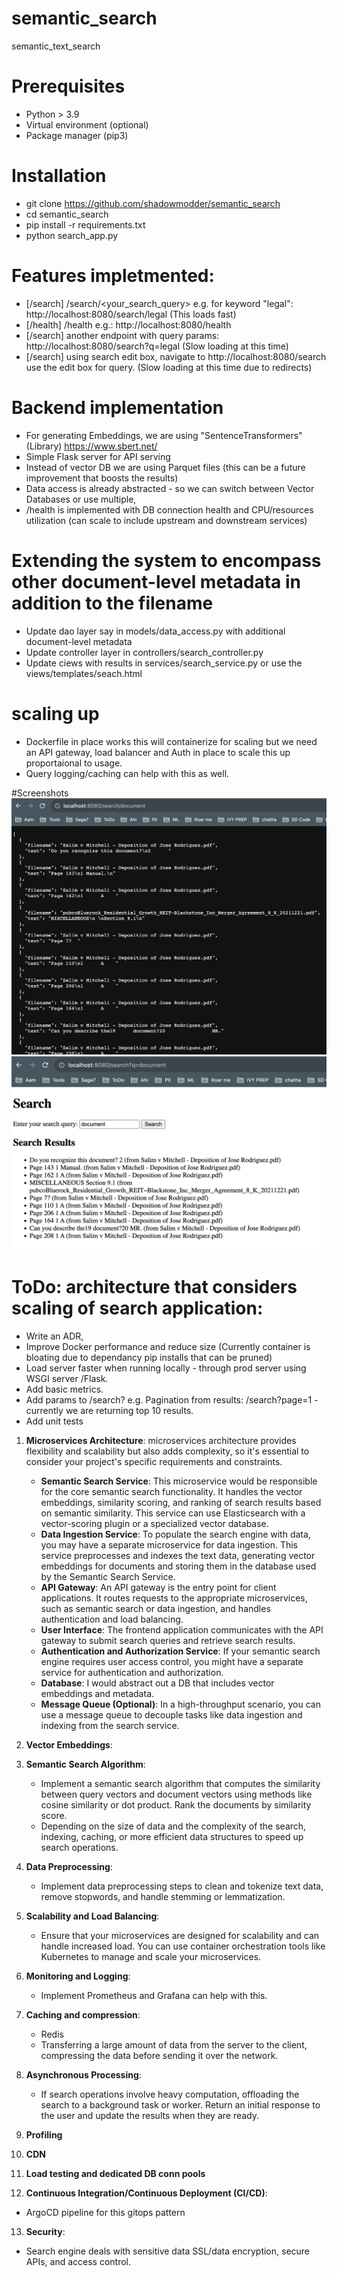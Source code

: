 # semantic_search
semantic_text_search

# Prerequisites
   * Python > 3.9
   * Virtual environment (optional)
   * Package manager (pip3)

# Installation
   * git clone https://github.com/shadowmodder/semantic_search
   * cd semantic_search
   * pip install -r requirements.txt
   * python search_app.py


# Features impletmented:
* [/search] /search/<your_search_query> e.g. for keyword "legal": http://localhost:8080/search/legal  (This loads fast)
* [/health] /health e.g.: http://localhost:8080/health 
* [/search] another endpoint with query params: http://localhost:8080/search?q=legal (Slow loading at this time)
* [/search] using search edit box, navigate to http://localhost:8080/search  use the edit box for query. (Slow loading at this time due to redirects)

# Backend implementation 
* For generating Embeddings, we are using "SentenceTransformers" (Library) https://www.sbert.net/
* Simple Flask server for API serving
* Instead of vector DB we are using Parquet files (this can be a future improvement that boosts the results)
* Data access is already abstracted - so we can switch between Vector Databases or use multiple,
* /health is implemented with DB connection health and CPU/resources utilization (can scale to include upstream and downstream services) 

# Extending the system to encompass other document-level metadata in addition to the filename
* Update dao layer say in models/data_access.py with additional document-level metadata 
* Update controller layer in controllers/search_controller.py 
* Update ciews with results in services/search_service.py or use the views/templates/seach.html

# scaling up
* Dockerfile in place works this will containerize for scaling but we need an API gateway, load balancer and Auth in place to scale this up proportaional to usage.
* Query logging/caching can help with this as well.


#Screenshots
![Search_API](/res/assets/Search_API.png)
![Search_box](/res/assets/Search_box.png)

# ToDo: architecture that considers scaling of search application:
* Write an ADR, 
* Improve Docker performance and reduce size (Currently container is bloating due to dependancy pip installs that can be pruned)
* Load server faster when running locally - through  prod server using WSGI server /Flask.
* Add basic metrics.
* Add params to /search? e.g. Pagination from results: /search?page=1 - currently we are returning top 10 results.
* Add unit tests


1. **Microservices Architecture**: microservices architecture provides flexibility and scalability but also adds complexity, so it's essential to consider your project's specific requirements and constraints.
   - **Semantic Search Service**: This microservice would be responsible for the core semantic search functionality. It handles the vector embeddings, similarity scoring, and ranking of search results based on semantic similarity. This service can use Elasticsearch with a vector-scoring plugin or a specialized vector database.
   - **Data Ingestion Service**: To populate the search engine with data, you may have a separate microservice for data ingestion. This service preprocesses and indexes the text data, generating vector embeddings for documents and storing them in the database used by the Semantic Search Service.
   - **API Gateway**: An API gateway is the entry point for client applications. It routes requests to the appropriate microservices, such as semantic search or data ingestion, and handles authentication and load balancing.
   - **User Interface**: The frontend application communicates with the API gateway to submit search queries and retrieve search results.
   - **Authentication and Authorization Service**: If your semantic search engine requires user access control, you might have a separate service for authentication and authorization.
   - **Database**: I would abstract out a DB that includes vector embeddings and metadata.
   - **Message Queue (Optional)**: In a high-throughput scenario, you can use a message queue to decouple tasks like data ingestion and indexing from the search service.

2. **Vector Embeddings**:
3. **Semantic Search Algorithm**:
   - Implement a semantic search algorithm that computes the similarity between query vectors and document vectors using methods like cosine similarity or dot product. Rank the documents by similarity score.
   - Depending on the size of data and the complexity of the search, indexing, caching, or more efficient data structures to speed up search operations.

4. **Data Preprocessing**:
   - Implement data preprocessing steps to clean and tokenize text data, remove stopwords, and handle stemming or lemmatization.

5. **Scalability and Load Balancing**:
   - Ensure that your microservices are designed for scalability and can handle increased load. You can use container orchestration tools like Kubernetes to manage and scale your microservices.

6. **Monitoring and Logging**:
   - Implement Prometheus and Grafana can help with this.

7. **Caching  and compression**:
   - Redis
   - Transferring a large amount of data from the server to the client,  compressing the data before sending it over the network.

8. **Asynchronous Processing**: 
   - If search operations involve heavy computation, offloading the search to a background task or worker. Return an initial response to the user and update the results when they are ready.

9. **Profiling**
10. **CDN**
11. **Load testing and dedicated DB conn pools**
12. **Continuous Integration/Continuous Deployment (CI/CD)**:
   - ArgoCD pipeline for this gitops pattern
13. **Security**:
   - Search engine deals with sensitive data SSL/data encryption, secure APIs, and access control.

